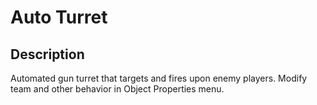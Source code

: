 # Auto Turret

## Description

Automated gun turret that targets and fires upon enemy players. Modify team and other behavior in Object Properties menu.
